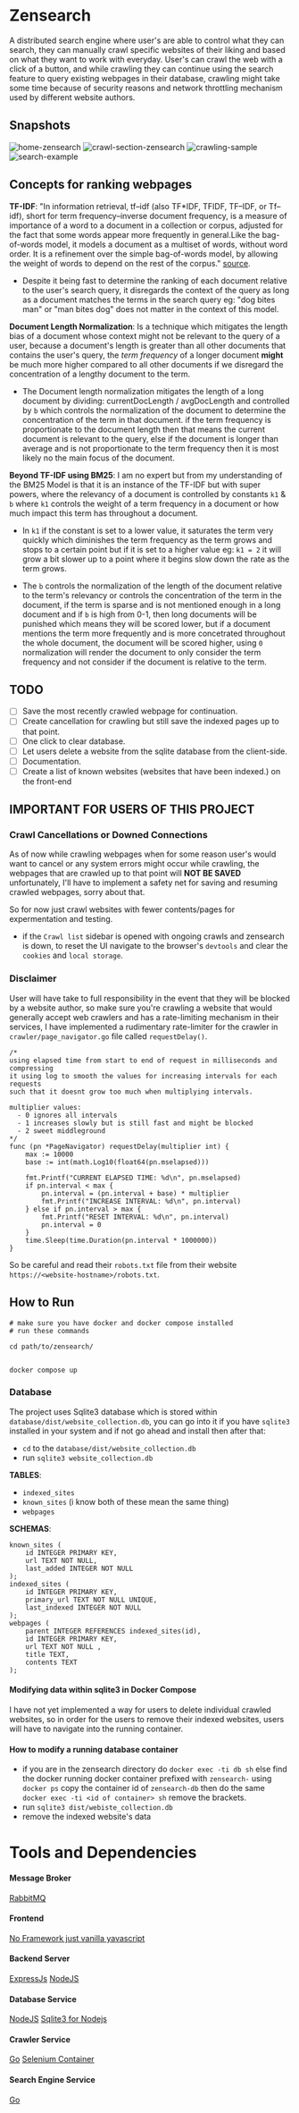 # Zensearch
A distributed search engine where user's are able to control what they can search, they can manually crawl specific websites of their liking and based on what they want to work with everyday. User's can crawl the web with a click of a button, and while crawling they can continue using the search feature to query existing webpages in their database, crawling might take some time because of security reasons and network throttling mechanism used by different website authors.


## Snapshots
![home-zensearch](https://github.com/user-attachments/assets/2851b18b-ea47-4e81-9e3b-9f9daa912b4c)
![crawl-section-zensearch](https://github.com/user-attachments/assets/8a968fa9-0326-4fc7-b6f2-3bff5236e909)
![crawling-sample](https://github.com/user-attachments/assets/2e57125c-af47-41d4-8724-300edaba2892)
![search-example](https://github.com/user-attachments/assets/a181e8e3-afbe-4b96-9570-185b9f14cf7f)


## Concepts for ranking webpages
**TF-IDF**: "In information retrieval, tf–idf (also TF*IDF, TFIDF, TF–IDF, or Tf–idf), short for term frequency–inverse document frequency, is a measure of importance of a word to a document in a collection or corpus, adjusted for the fact that some words appear more frequently in general.Like the bag-of-words model, it models a document as a multiset of words, without word order. It is a refinement over the simple bag-of-words model, by allowing the weight of words to depend on the rest of the corpus." [source](https://en.wikipedia.org/wiki/Tf%E2%80%93idf).

- Despite it being fast to determine the ranking of each document relative to the user's search query, it disregards the context of the query as long as a document matches the terms in the search query eg: "dog bites man" or "man bites dog" does not matter in the context of this model.

**Document Length Normalization**: Is a technique which mitigates the length bias of a document whose context might not be relevant to the query of a user, because a document's length is greater than all other documents that contains the user's query, the *term frequency* of a longer document **might** be much more higher compared to all other documents if we disregard the concentration of a lengthy document to the term.

- The Document length normalization mitigates the length of a long document by dividing: currentDocLength / avgDocLength and controlled by `b` which controls the normalization of the document to determine the concentration of the term in that document. if the term frequency is proportionate to the document length then that means the current document is relevant to the query, else if the document is longer than average and is not proportionate to the term frequency then it is most likely no the main focus of the document.

**Beyond TF-IDF using BM25**: I am no expert but from my understanding of the BM25 Model is that it is an instance of the TF-IDF but with super powers, where the relevancy of a document is controlled by constants `k1` & `b` where `k1` controls the weight of a term frequency in a document or how much impact this term has throughout a document.

- In `k1` if the constant is set to a lower value, it saturates the term very quickly which diminishes the term frequency as the term grows and stops to a certain point but if it is set to a higher value eg: `k1 = 2` it will grow a bit slower up to a point where it begins slow down the rate as the term grows.

- The `b` controls the normalization of the length of the document relative to the term's relevancy or controls the concentration of the term in the document, if the term is sparse and is not mentioned enough in a long document and if `b` is high from 0-1, then long documents will be punished which means they will be scored lower, but if a document mentions the term more frequently and is more concetrated throughout the whole document, the document will be scored higher, using `0` normalization will render the document to only consider the term frequency and not consider if the document is relative to the term.


## TODO
- [ ] Save the most recently crawled webpage for continuation.
- [ ] Create cancellation for crawling but still save the indexed pages up to that point.
- [ ] One click to clear database.
- [ ] Let users delete a website from the sqlite database from the client-side.
- [ ] Documentation.
- [ ] Create a list of known websites (websites that have been indexed.) on the front-end

## IMPORTANT FOR USERS OF THIS PROJECT

### Crawl Cancellations or Downed Connections
As of now while crawling webpages when for some reason user's would want to cancel or any system errors might occur while crawling, the webpages that are crawled up to that point will **NOT BE SAVED** unfortunately, I'll have to implement a safety net for saving and resuming crawled webpages, sorry about that.

So for now just crawl websites with fewer contents/pages for expermentation and testing.

- if the `Crawl list` sidebar is opened with ongoing crawls and zensearch is down, to reset the UI navigate to the browser's `devtools` and clear the `cookies` and `local storage`.


### Disclaimer
User will have take to full responsibility in the event that they will be blocked by a website author, so make sure you're crawling a website that would generally accept web crawlers and has a rate-limiting mechanism in their services, I have implemented a rudimentary rate-limiter for the crawler in `crawler/page_navigator.go` file called `requestDelay()`.


```
/*
using elapsed time from start to end of request in milliseconds and compressing
it using log to smooth the values for increasing intervals for each requests
such that it doesnt grow too much when multiplying intervals.

multiplier values:
  - 0 ignores all intervals
  - 1 increases slowly but is still fast and might be blocked
  - 2 sweet middleground
*/
func (pn *PageNavigator) requestDelay(multiplier int) {
	max := 10000
	base := int(math.Log10(float64(pn.mselapsed)))

	fmt.Printf("CURRENT ELAPSED TIME: %d\n", pn.mselapsed)
	if pn.interval < max {
		pn.interval = (pn.interval + base) * multiplier
		fmt.Printf("INCREASE INTERVAL: %d\n", pn.interval)
	} else if pn.interval > max {
		fmt.Printf("RESET INTERVAL: %d\n", pn.interval)
		pn.interval = 0
	}
	time.Sleep(time.Duration(pn.interval * 1000000))
}
```

So be careful and read their `robots.txt` file from their website `https://<website-hostname>/robots.txt`.

## How to Run

```
# make sure you have docker and docker compose installed
# run these commands

cd path/to/zensearch/


docker compose up
```

### Database
The project uses Sqlite3 database which is stored within `database/dist/website_collection.db`, you can go into it if you have `sqlite3` installed in your system and if not go ahead and install then after that:
- `cd` to the `database/dist/website_collection.db`
- run `sqlite3 website_collection.db`

**TABLES**:
- `indexed_sites`
- `known_sites` (i know both of these mean the same thing)
- `webpages`

**SCHEMAS**:
```
known_sites (
    id INTEGER PRIMARY KEY,
    url TEXT NOT NULL,
    last_added INTEGER NOT NULL
);
indexed_sites (
    id INTEGER PRIMARY KEY,
    primary_url TEXT NOT NULL UNIQUE,
    last_indexed INTEGER NOT NULL
);
webpages (
    parent INTEGER REFERENCES indexed_sites(id),
    id INTEGER PRIMARY KEY,
    url TEXT NOT NULL ,
    title TEXT,
    contents TEXT
);
```

#### Modifying data within sqlite3 in Docker Compose
I have not yet implemented a way for users to delete individual crawled websites, so in order for the users to remove their indexed websites, users will have to navigate into the running container.

#### How to modify a running database container
- if you are in the zensearch directory do `docker exec -ti db sh` else find the docker running docker container prefixed with `zensearch-` using `docker ps` copy the container id of `zensearch-db` then do the same `docker exec -ti <id of container> sh` remove the brackets.
- run `sqlite3 dist/webiste_collection.db`
- remove the indexed website's data






# Tools and Dependencies

#### Message Broker
[RabbitMQ](https://www.rabbitmq.com/)

#### Frontend
[No Framework just vanilla yavascript](https://frontendmasters.com/blog/you-might-not-need-that-framework/)

#### Backend Server
[ExpressJs](http://expressjs.com/)
[NodeJS](https://nodejs.org/en)

#### Database Service
[NodeJS](https://nodejs.org/en)
[Sqlite3 for Nodejs](https://www.npmjs.com/package/sqlite3)

#### Crawler Service
[Go](https://go.dev/)
[Selenium Container](https://hub.docker.com/r/selenium/standalone-chrome)

#### Search Engine Service
[Go](https://go.dev/)
